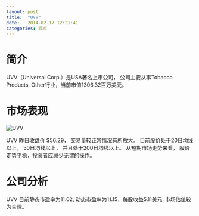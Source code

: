 ```yaml
---
layout: post
title:  "UVV"
date:   2014-02-17 12:21:41
categories: 观点
---
```


# 简介
UVV（Universal Corp.）是USA著名上市公司，
公司主要从事Tobacco Products, Other行业，当前市值1306.32百万美元。

# 市场表现

![UVV](http://finviz.com/chart.ashx?t=UVV&ty=c&ta=1&p=d&s=l)

UVV 昨日收盘价 $56.29，
交易量较正常情况有所放大。
目前股价处于20日均线以上，
50日均线以上，
并且处于200日均线以上。
从短期市场走势来看，
股价走势平稳，投资者应减少无谓的操作。

# 公司分析
UVV 目前静态市盈率为11.02, 动态市盈率为11.15，每股收益5.11美元,
市场估值较为合理。
